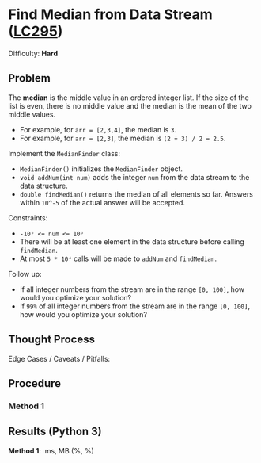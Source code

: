 # Find Median from Data Stream ([LC295](https://leetcode.com/problems/find-median-from-data-stream/))
Difficulty: **Hard**

## Problem

The **median** is the middle value in an ordered integer list. If the size of the list is even, there is no middle value and the median is the mean of the two middle values.
- For example, for `arr = [2,3,4]`, the median is `3`.
- For example, for `arr = [2,3]`, the median is `(2 + 3) / 2 = 2.5`.

Implement the `MedianFinder` class:
- `MedianFinder()` initializes the `MedianFinder` object.
- `void addNum(int num)` adds the integer `num` from the data stream to the data structure.
- `double findMedian()` returns the median of all elements so far. Answers within `10^-5` of the actual answer will be accepted.

Constraints:
- `-10⁵ <= num <= 10⁵`
- There will be at least one element in the data structure before calling `findMedian`.
- At most `5 * 10⁴` calls will be made to `addNum` and `findMedian`.

Follow up:
- If all integer numbers from the stream are in the range `[0, 100]`, how would you optimize your solution?
- If `99%` of all integer numbers from the stream are in the range `[0, 100]`, how would you optimize your solution?

## Thought Process

Edge Cases / Caveats / Pitfalls:

## Procedure

### Method 1

## Results (Python 3)

**Method 1**:  ms, MB (%, %)
